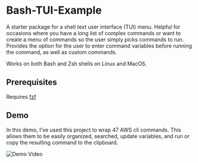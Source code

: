 # Bash-TUI-Example
A starter package for a shell text user interface (TUI) menu. Helpful for occasions where you have a long list of complex commands or want to create a menu of commands so the user simply picks commands to run. Provides the option for the user to enter command variables before running the command, as well as custom commands.

Works on both Bash and Zsh shells on Linux and MacOS.

## Prerequisites
Requires [fzf](https://github.com/junegunn/fzf)

## Demo

In this demo, I've used this project to wrap 47 AWS cli commands. This allows them to be easily organized, searched, update variables, and run or copy the resulting command to the clipboard.

![Demo Video](https://youtu.be/op0Pi2EgJW0)

